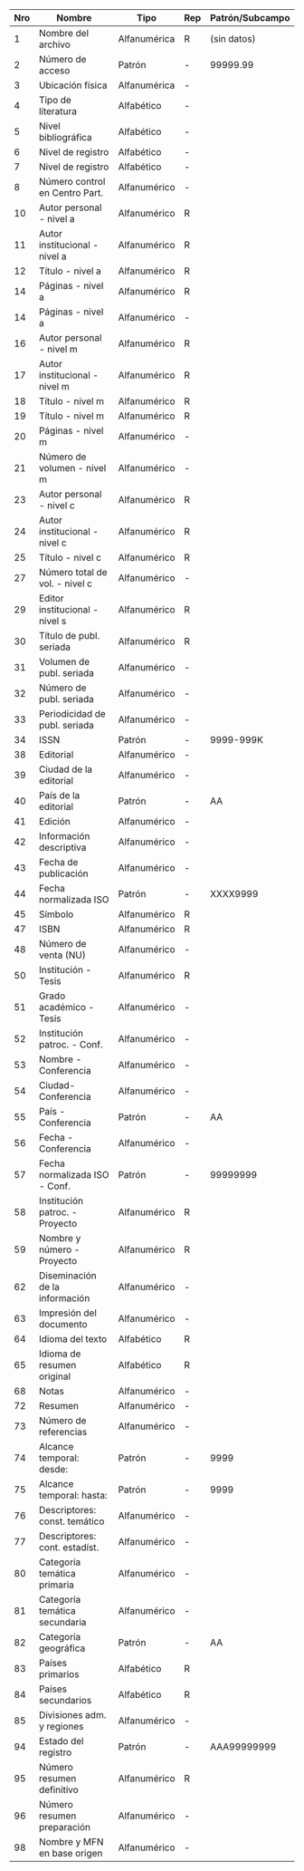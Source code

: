 Nro | Nombre | Tipo | Rep | Patrón/Subcampo
---|------|----|---|------
1 | Nombre del archivo | Alfanumérica | R | (sin datos)
2|Número de acceso|Patrón|-|99999.99
3|Ubicación física | Alfanumérica |- | 
4|Tipo de literatura| Alfabético |- | 
5|Nivel bibliográfica| Alfabético |- | 
6|Nivel de registro| Alfabético |- | 
7|Nivel de registro| Alfabético |- | 
8|Número control en Centro Part.|Alfanumérico|- | 
10|Autor personal - nivel a|Alfanumérico|R | 
11|Autor institucional - nivel a|Alfanumérico|R | 
12|Título - nivel a|Alfanumérico|R| 
14|Páginas - nivel a|Alfanumérico|R| 
14|Páginas - nivel a|Alfanumérico|- | 
16|Autor personal - nivel m|Alfanumérico|R | 
17|Autor institucional - nivel m|Alfanumérico|R | 
18|Título - nivel m|Alfanumérico|R | 
19|Título - nivel m|Alfanumérico|R | 
20|Páginas - nivel m|Alfanumérico|- | 
21|Número de volumen - nivel m|Alfanumérico|- | 
23|Autor personal - nivel c|Alfanumérico|R| 
24|Autor institucional - nivel c|Alfanumérico|R| 
25|Título - nivel c|Alfanumérico|R| 
27|Número total de vol. - nivel c|Alfanumérico|- | 
29|Editor institucional - nivel s|Alfanumérico|R| 
30|Título de publ. seriada|Alfanumérico|R| 
31|Volumen de publ. seriada|Alfanumérico|- | 
32|Número de publ. seriada|Alfanumérico|- | 
33|Periodicidad de publ. seriada|Alfanumérico|- | 
34|ISSN|Patrón|- |9999-999K
38|Editorial|Alfanumérico|- | 
39|Ciudad de la editorial|Alfanumérico|- | 
40| País de la editorial|Patrón|- |AA
41|Edición|Alfanumérico|- | 
42|Información descriptiva|Alfanumérico|- | 
43|Fecha de publicación|Alfanumérico|- | 
44|Fecha normalizada ISO|Patrón|- |XXXX9999
45|Símbolo|Alfanumérico|R| 
47|ISBN|Alfanumérico|R| 
48|Número de venta (NU)|Alfanumérico|- | 
50|Institución - Tesis|Alfanumérico|R| 
51|Grado académico - Tesis|Alfanumérico|- | 
52|Institución patroc. - Conf.|Alfanumérico|- | 
53|Nombre - Conferencia|Alfanumérico|- | 
54|Ciudad-Conferencia|Alfanumérico|- | 
55|País - Conferencia|Patrón|- |AA
56|Fecha - Conferencia|Alfanumérico|- | 
57|Fecha normalizada ISO - Conf.|Patrón|- |99999999
58|Institución patroc. - Proyecto|Alfanumérico|R | 
59|Nombre y número - Proyecto|Alfanumérico|R | 
62|Diseminación de la información|Alfanumérico|- | 
63|Impresión del documento|Alfanumérico|- | 
64|Idioma del texto|Alfabético|R | 
65|Idioma de resumen original|Alfabético|R | 
68|Notas| Alfanumérico|- | 
72|Resumen|Alfanumérico|- | 
73|Número de referencias|Alfanumérico|- | 
74|Alcance temporal: desde: |Patrón |- |9999
75|Alcance temporal: hasta: |Patrón |- |9999
76|Descriptores: const. temático|Alfanumérico|- | 
77|Descriptores: cont. estadíst.|Alfanumérico|- | 
80|Categoría temática primaria|Alfanumérico|- | 
81|Categoría temática secundaria|Alfanumérico|- | 
82|Categoría geográfica|Patrón|- |AA
83|Países primarios|Alfabético|R | 
84|Países secundarios|Alfabético|R | 
85|Divisiones adm. y regiones|Alfanumérico|- | 
94|Estado del registro|Patrón|- |AAA99999999
95|Número resumen definitivo|Alfanumérico|R| 
96|Número resumen preparación|Alfanumérico|- | 
98|Nombre y MFN en base origen|Alfanumérico|- |
